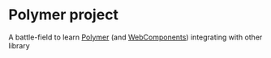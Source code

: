 # Polymer project

A battle-field to learn [Polymer](https://www.polymer-project.org/1.0/) (and [WebComponents](http://webcomponents.org/)) integrating with other library
